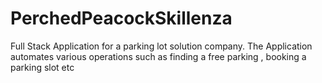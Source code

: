 # PerchedPeacockSkillenza
Full Stack Application for a parking lot solution company. The Application automates various operations such as finding a free parking , booking a parking slot etc

